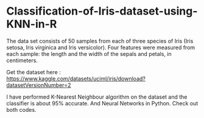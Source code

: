 # Classification-of-Iris-dataset-using-KNN-in-R

The data set consists of 50 samples from each of three species of Iris (Iris setosa, Iris virginica and Iris versicolor). Four features were measured from each sample: the length and the width of the sepals and petals, in centimeters.

Get the dataset here : https://www.kaggle.com/datasets/uciml/iris/download?datasetVersionNumber=2

I have performed K-Nearest Neighbour algorithm on the dataset and the classifier is about 95% accurate.
And Neural Networks in Python. Check out both codes. 
